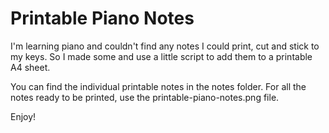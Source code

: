 # Printable Piano Notes

I'm learning piano and couldn't find any notes I could print, cut and stick to my keys. So I made some and use a little script to add them to a printable A4 sheet.

You can find the individual printable notes in the notes folder. For all the notes ready to be printed, use the printable-piano-notes.png file.

Enjoy!
